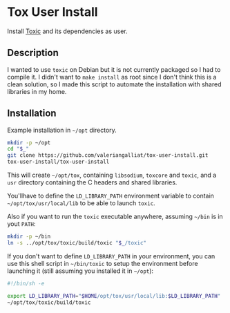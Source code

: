 Tox User Install
================

Install [Toxic](https://github.com/Tox/toxic) and its dependencies as user.

Description
-----------

I wanted to use `toxic` on Debian but it is not currently packaged so I had
to compile it. I didn't want to `make install` as root since I don't think
this is a clean solution, so I made this script to automate the installation
with shared libraries in my home.

Installation
------------

Example installation in `~/opt` directory.

```sh
mkdir -p ~/opt
cd "$_"
git clone https://github.com/valeriangalliat/tox-user-install.git
tox-user-install/tox-user-install
```

This will create `~/opt/tox`, containing `libsodium`, `toxcore` and `toxic`,
and a `usr` directory containing the C headers and shared libraries.

You'llhave to define the `LD_LIBRARY_PATH` environment variable to contain
`~/opt/tox/usr/local/lib` to be able to launch `toxic`.

Also if you want to run the `toxic` executable anywhere, assuming `~/bin`
is in yout `PATH`:

```sh
mkdir -p ~/bin
ln -s ../opt/tox/toxic/build/toxic "$_/toxic"
```

If you don't want to define `LD_LIBRARY_PATH` in your environment, you
can use this shell script in `~/bin/toxic` to setup the environment before
launching it (still assuming you installed it in `~/opt`):

```sh
#!/bin/sh -e

export LD_LIBRARY_PATH="$HOME/opt/tox/usr/local/lib:$LD_LIBRARY_PATH"
~/opt/tox/toxic/build/toxic
```
